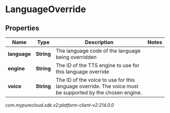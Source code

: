# LanguageOverride


## Properties

| Name | Type | Description | Notes |
| ------------ | ------------- | ------------- | ------------- |
| **language** | **String** | The language code of the language being overridden |  |
| **engine** | **String** | The ID of the TTS engine to use for this language override |  |
| **voice** | **String** | The ID of the voice to use for this language override. The voice must be supported by the chosen engine. |  |




_com.mypurecloud.sdk.v2:platform-client-v2:214.0.0_
